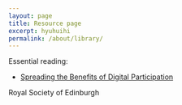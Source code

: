 ```yaml
---
layout: page
title: Resource page
excerpt: hyuhuihi
permalink: /about/library/
---
```



Essential reading: 

- [Spreading the Benefits of Digital Participation](https://www.royalsoced.org.uk/1136_FinalReport.html)

Royal Society of Edinburgh 


